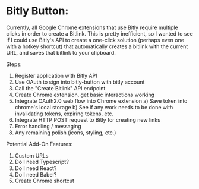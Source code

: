 # Bitly Button:

Currently, all Google Chrome extensions that use Bitly require multiple clicks in order to create a Bitlink. This is pretty inefficient, so I wanted to see if I could use Bitly's API to create a one-click solution (perhaps even one with a hotkey shortcut) that automatically creates a bitlink with the current URL, and saves that bitlink to your clipboard. 

Steps:
1. Register application with Bitly API
2. Use OAuth to sign into bitly-button with bitly account
3. Call the "Create Bitlink" API endpoint
4. Create Chrome extension, get basic interactions working
5. Integrate OAuth2.0 web flow into Chrome extension
      a) Save token into chrome's local storage
      b) See if any work needs to be done with invalidating tokens, expiring tokens, etc.
6. Integrate HTTP POST request to Bitly for creating new links
7. Error handling / messaging
7. Any remaining polish (icons, styling, etc.)

Potential Add-On Features:
1. Custom URLs
2. Do I need Typescript?
3. Do I need React?
4. Do I need Babel?
5. Create Chrome shortcut